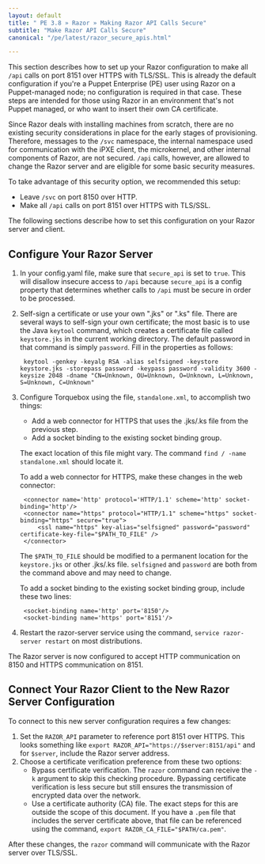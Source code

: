 ```yaml
---
layout: default
title: " PE 3.8 » Razor » Making Razor API Calls Secure"
subtitle: "Make Razor API Calls Secure"
canonical: "/pe/latest/razor_secure_apis.html"

---
```


This section describes how to set up your Razor configuration to make all `/api` calls on port 8151 over HTTPS with TLS/SSL. This is already the default configuration if you're a Puppet Enterprise (PE) user using Razor on a Puppet-managed node; no configuration is required in that case. These steps are intended for those using Razor in an environment that's not Puppet managed, or who want to insert their own CA certificate.

Since Razor deals with installing machines from scratch, there are no existing security considerations in place for the early stages of provisioning. Therefore, messages to the `/svc` namespace, the internal namespace used for communication with the iPXE client, the microkernel, and other internal components of Razor, are not secured. `/api` calls, however, are allowed to change the
Razor server and are eligible for some basic security measures.

To take advantage of this security option, we recommended this setup:

* Leave `/svc` on port 8150 over HTTP.
* Make all `/api` calls on port 8151 over HTTPS with TLS/SSL.

The following sections describe how to set this configuration on your Razor server and client.

## Configure Your Razor Server

1. In your config.yaml file, make sure that `secure_api` is set to `true`.
This will disallow insecure access to `/api` because `secure_api` is a config property that determines whether calls to `/api` must be secure in order to be processed.
2. Self-sign a certificate or use your own ".jks" or ".ks" file. There are several ways to self-sign your own certificate; the most basic is to use the Java `keytool` command, which creates a certificate file called `keystore.jks` in the current working directory. The default password in that command is simply `password`. Fill in the properties as follows:

   		keytool -genkey -keyalg RSA -alias selfsigned -keystore keystore.jks -storepass password -keypass password -validity 3600 -keysize 2048 -dname "CN=Unknown, OU=Unknown, O=Unknown, L=Unknown, S=Unknown, C=Unknown"


3. Configure Torquebox using the file, `standalone.xml`, to accomplish two things:

	* Add a web connector for HTTPS that uses the .jks/.ks file from the previous step.
	* Add a socket binding to the existing socket binding group.

	The exact location of this file might vary. The command `find / -name standalone.xml` should locate it.

	To add a web connector for HTTPS, make these changes in the web connector:

       	<connector name='http' protocol='HTTP/1.1' scheme='http' socket-binding='http'/>
       	<connector name="https" protocol="HTTP/1.1" scheme="https" socket-binding="https" secure="true">
           	<ssl name="https" key-alias="selfsigned" password="password" certificate-key-file="$PATH_TO_FILE" />
       	</connector>

	The `$PATH_TO_FILE` should be modified to a permanent location for the `keystore.jks` or other .jks/.ks file. `selfsigned` and `password` are both from the command above and may need to change.

   To add a socket binding to the existing socket binding group, include these two lines:


        <socket-binding name='http' port='8150'/>
        <socket-binding name='https' port='8151'/>

4. Restart the razor-server service using the command, `service razor-server restart` on
   most distributions.

The Razor server is now configured to accept HTTP communication on 8150 and
HTTPS communication on 8151.

## Connect Your Razor Client to the New Razor Server Configuration

To connect to this new server configuration requires a few changes:

1. Set the `RAZOR_API` parameter to reference port 8151 over HTTPS. This looks
   something like `export RAZOR_API="https://$server:8151/api"` and for `$server`,
   include the Razor server address.
2. Choose a certificate verification preference from these two options:
   * Bypass certificate verification. The `razor` command can receive the `-k`
     argument to skip this checking procedure. Bypassing certificate verification is less secure but still ensures the transmission of encrypted data over the network.
   * Use a certificate authority (CA) file. The exact steps for this are outside the scope of this document. If you have a `.pem` file that includes the server certificate
     above, that file can be referenced using the command, `export RAZOR_CA_FILE="$PATH/ca.pem"`.

After these changes, the `razor` command will communicate with the Razor server
over TLS/SSL.
